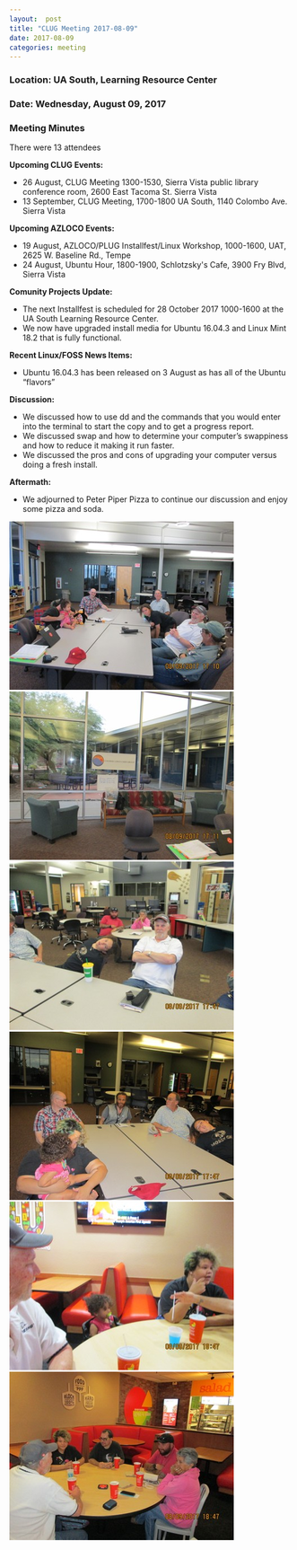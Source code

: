 ```yaml
---
layout:  post
title: "CLUG Meeting 2017-08-09"
date: 2017-08-09
categories: meeting
---
```

### Location: UA South, Learning Resource Center

### Date: Wednesday, August 09, 2017

### Meeting Minutes

There were 13 attendees

**Upcoming CLUG Events:**

 * 26 August, CLUG Meeting 1300-1530, Sierra Vista public library conference room, 2600 East Tacoma St. Sierra Vista
 * 13 September, CLUG Meeting, 1700-1800 UA South, 1140 Colombo Ave. Sierra Vista
 
**Upcoming AZLOCO Events:**

 * 19 August, AZLOCO/PLUG Installfest/Linux Workshop, 1000-1600, UAT, 2625 W. Baseline Rd., Tempe
 * 24 August, Ubuntu Hour, 1800-1900, Schlotzsky's Cafe, 3900 Fry Blvd, Sierra Vista
 
 
**Comunity Projects Update:**

 * The next Installfest is scheduled for 28 October 2017 1000-1600 at the UA South Learning Resource Center.
 * We now have upgraded install media for Ubuntu 16.04.3 and Linux Mint 18.2 that is fully functional.
 
**Recent Linux/FOSS News Items:**

 * Ubuntu 16.04.3 has been released on 3 August as has all of the Ubuntu “flavors”

**Discussion:**

 * We discussed how to use dd and the commands that you would enter into the terminal to start the copy and to get a progress report.
 * We discussed swap and how to determine your computer’s swappiness and how to reduce it making it run faster.
 * We discussed the pros and cons of upgrading your computer versus doing a fresh install.

**Aftermath:**
 * We adjourned to Peter Piper Pizza to continue our discussion and enjoy some pizza and soda.
 
![alt text](https://raw.githubusercontent.com/CochiseLinuxUsersGroup/CochiseLinuxUsersGroup.github.io/master/images/CLUGmtg_2017-08-09_1-400x400.JPG)
![alt text](https://raw.githubusercontent.com/CochiseLinuxUsersGroup/CochiseLinuxUsersGroup.github.io/master/images/CLUGmtg_2017-08-09_2-400x400.JPG)
![alt text](https://raw.githubusercontent.com/CochiseLinuxUsersGroup/CochiseLinuxUsersGroup.github.io/master/images/CLUGmtg_2017-08-09_3-400x400.JPG)
![alt text](https://raw.githubusercontent.com/CochiseLinuxUsersGroup/CochiseLinuxUsersGroup.github.io/master/images/CLUGmtg_2017-08-09_4-400x400.JPG)
![alt text](https://raw.githubusercontent.com/CochiseLinuxUsersGroup/CochiseLinuxUsersGroup.github.io/master/images/CLUG_atPeterPiperPizza_2017-08-09_1-400x400.JPG)
![alt text](https://raw.githubusercontent.com/CochiseLinuxUsersGroup/CochiseLinuxUsersGroup.github.io/master/images/CLUG_atPeterPiperPizza_2017-08-09_2-400x400.JPG)
